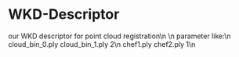 # WKD-Descriptor
our WKD descriptor for point cloud registration\n
\n
parameter like:\n
cloud_bin_0.ply cloud_bin_1.ply 2\n
chef1.ply chef2.ply 1\n
